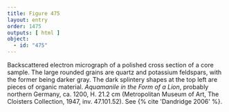 ```yaml
---
title: Figure 475
layout: entry
order: 1475
outputs: [ html ]
object:
  - id: "475"
---
```


Backscattered electron micrograph of a polished cross section of a core sample. The large rounded grains are quartz and potassium feldspars, with the former being darker gray. The dark splintery shapes at the top left are pieces of organic material. *Aquamanile in the Form of a Lion*, probably northern Germany, ca. 1200, H. 21.2 cm (Metropolitan Museum of Art, The Cloisters Collection, 1947, inv. 47.101.52). See {% cite 'Dandridge 2006' %}.
